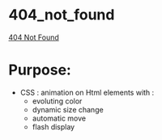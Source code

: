 # 404_not_found

[404 Not Found](https://pierreweets.github.io/404_not_found/)

# Purpose:
* CSS : animation on Html elements with :
  * evoluting color
  * dynamic size change
  * automatic move
  * flash display

